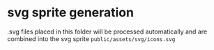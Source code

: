 # svg sprite generation

.svg files placed in this folder will be processed automatically 
and are combined into the svg sprite `public/assets/svg/icons.svg`
